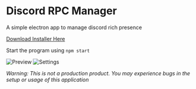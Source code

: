 # Discord RPC Manager
A simple electron app to manage discord rich presence

[Download Installer Here](https://assets.nekonii.xyz/downloads/discord-rich-presence-manager/setup.exe)


Start the program using `npm start`

![Preview](https://cdn.discordapp.com/attachments/528311102749147171/800420370824822784/unknown.png)
![Settings](https://media.discordapp.net/attachments/704235718876069908/795188818822037504/unknown.png)

*Warning: This is not a production product. You may experience bugs in the setup or usage of this application*

